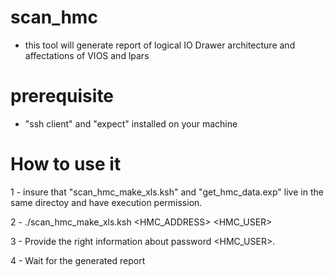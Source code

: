 # scan_hmc
- this tool will generate report of logical IO Drawer architecture and affectations of VIOS and lpars

# prerequisite
- "ssh client" and "expect" installed on your machine

# How to use it
1 - insure that "scan_hmc_make_xls.ksh" and "get_hmc_data.exp" live in the same directoy and have execution permission.

2 - ./scan_hmc_make_xls.ksh \<HMC_ADDRESS\> \<HMC_USER\>

3 - Provide the right information about password \<HMC_USER\>.

4 - Wait for the generated report


